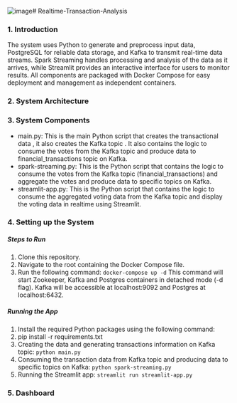 ![image](https://github.com/user-attachments/assets/0d73e1cd-dda2-497c-a7b3-de3e19f3c58b)# Realtime-Transaction-Analysis 

### 1. Introduction
The system uses Python to generate and preprocess input data, PostgreSQL for reliable data storage, and Kafka to transmit real-time data streams. Spark Streaming handles processing and analysis of the data as it arrives, while Streamlit provides an interactive interface for users to monitor results. All components are packaged with Docker Compose for easy deployment and management as independent containers.

### 2. System Architecture


### 3. System Components
- main.py: This is the main Python script that creates the transactional data , it also creates the Kafka topic . It also contains the logic to consume the votes from the Kafka topic and produce data to financial_transactions topic on Kafka.
- spark-streaming.py: This is the Python script that contains the logic to consume the votes from the Kafka topic (financial_transactions) and aggregate the votes and produce data to specific topics on Kafka.
- streamlit-app.py: This is the Python script that contains the logic to consume the aggregated voting data from the Kafka topic and display the voting data in realtime using Streamlit.

### 4. Setting up the System
##### Steps to Run
1. Clone this repository.
2. Navigate to the root containing the Docker Compose file.
3. Run the following command:
``` docker-compose up -d ```
This command will start Zookeeper, Kafka and Postgres containers in detached mode (-d flag). Kafka will be accessible at localhost:9092 and Postgres at localhost:6432.

##### Running the App
1. Install the required Python packages using the following command:
2. pip install -r requirements.txt
3. Creating the data and generating transactions information on Kafka topic:
``` python main.py ```
4. Consuming the transaction data from Kafka topic and producing data to specific topics on Kafka:
``` python spark-streaming.py ```
5. Running the Streamlit app:
``` streamlit run streamlit-app.py ``` 

### 5. Dashboard



